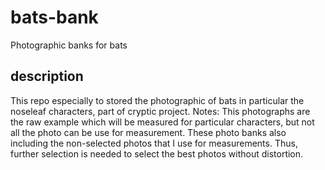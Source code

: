 # bats-bank
Photographic banks for bats

## description
This repo especially to stored the photographic of bats in particular the noseleaf characters, part of cryptic project.
Notes: This photographs are the raw example which will be measured for particular characters, but not all the photo can be use for measurement. These photo banks also including the non-selected photos that I use for measurements. Thus, further selection is needed to select the best photos without distortion.
